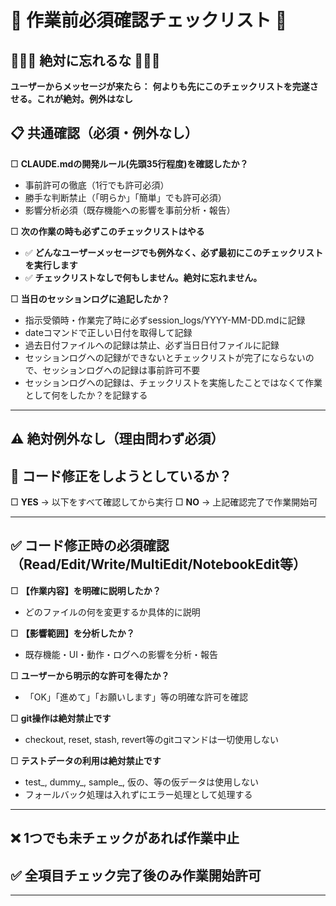 # 🚨 作業前必須確認チェックリスト 🚨

## 🔴🔴🔴 絶対に忘れるな 🔴🔴🔴

**ユーザーからメッセージが来たら：**
**何よりも先にこのチェックリストを完遂させる。これが絶対。例外はなし**


## 📋 共通確認（必須・例外なし）

□ **CLAUDE.mdの開発ルール(先頭35行程度)を確認したか？**
  - 事前許可の徹底（1行でも許可必須）
  - 勝手な判断禁止（「明らか」「簡単」でも許可必須）
  - 影響分析必須（既存機能への影響を事前分析・報告）

□ **次の作業の時も必ずこのチェックリストはやる**
  - ✅ **どんなユーザーメッセージでも例外なく、必ず最初にこのチェックリストを実行します**
  - ✅ **チェックリストなしで何もしません。絶対に忘れません。**

□ **当日のセッションログに追記したか？**
  - 指示受領時・作業完了時に必ずsession_logs/YYYY-MM-DD.mdに記録
  - dateコマンドで正しい日付を取得して記録
  - 過去日付ファイルへの記録は禁止、必ず当日日付ファイルに記録
  - セッションログへの記録ができないとチェックリストが完了にならないので、セッションログへの記録は事前許可不要
  - セッションログへの記録は、チェックリストを実施したことではなくて作業として何をしたか？を記録する

---

## ⚠️ 絶対例外なし（理由問わず必須）
## 🔧 コード修正をしようとしているか？

□ **YES** → 以下をすべて確認してから実行
□ **NO** → 上記確認完了で作業開始可

---

## ✅ コード修正時の必須確認（Read/Edit/Write/MultiEdit/NotebookEdit等）

□ **【作業内容】を明確に説明したか？**
  - どのファイルの何を変更するか具体的に説明

□ **【影響範囲】を分析したか？**
  - 既存機能・UI・動作・ログへの影響を分析・報告

□ **ユーザーから明示的な許可を得たか？**
  - 「OK」「進めて」「お願いします」等の明確な許可を確認

□ **git操作は絶対禁止です**
  - checkout, reset, stash, revert等のgitコマンドは一切使用しない

□ **テストデータの利用は絶対禁止です**
  - test_, dummy_, sample_, 仮の、等の仮データは使用しない
  - フォールバック処理は入れずにエラー処理として処理する

---

## ❌ 1つでも未チェックがあれば作業中止

## ✅ 全項目チェック完了後のみ作業開始許可

---